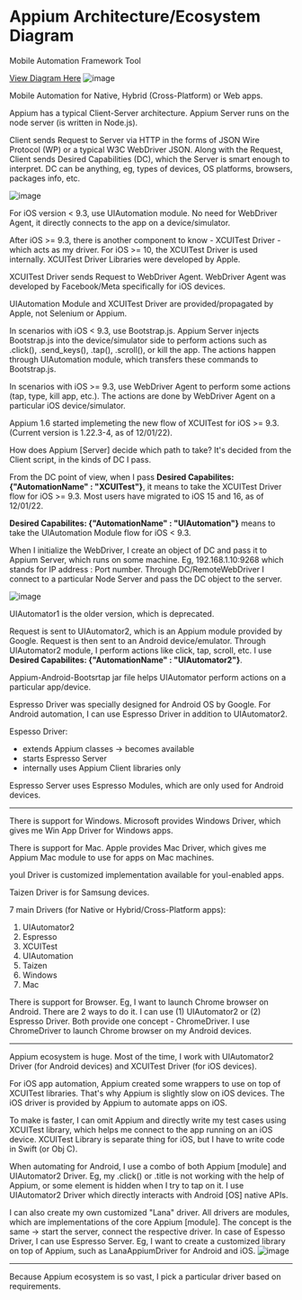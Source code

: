 # Appium Architecture/Ecosystem Diagram

Mobile Automation Framework Tool

[View Diagram Here](https://miro.com/app/board/o9J_lIIoGxA=/?share_link_id=28667859121)
![image](https://user-images.githubusercontent.com/70295997/205180266-f97c9354-ea31-462b-9c9c-21e1581612f8.png)

Mobile Automation for Native, Hybrid (Cross-Platform) or Web apps.

Appium has a typical Client-Server architecture.
Appium Server runs on the node server (is written in Node.js).

Client sends Request to Server via HTTP in the forms of JSON Wire Protocol (WP) or a typical W3C WebDriver JSON. Along with the Request, Client sends Desired Capabilities (DC), which the Server is smart enough to interpret. DC can be anything, eg, types of devices, OS platforms, browsers, packages info, etc.

![image](https://user-images.githubusercontent.com/70295997/205179816-c54b1afc-c33e-48b4-8101-c10ab26229c3.png)

For iOS version < 9.3, use UIAutomation module. No need for WebDriver Agent, it directly connects to the app on a device/simulator.

After iOS >= 9.3, there is another component to know -  XCUITest Driver - which acts as my driver. For iOS >= 10, the XCUITest Driver is used internally. XCUITest Driver Libraries were developed by Apple.

XCUITest Driver sends Request to WebDriver Agent. WebDriver Agent was developed by Facebook/Meta specifically for iOS devices.

UIAutomation Module and XCUITest Driver are provided/propagated by Apple, not Selenium or Appium.

In scenarios with iOS < 9.3, use Bootstrap.js. Appium Server injects Bootstrap.js into the device/simulator side to perform actions such as .click(), .send_keys(), .tap(), .scroll(), or kill the app. The actions happen through UIAutomation module, which transfers these commands to Bootstrap.js.

In scenarios with iOS >= 9.3, use WebDriver Agent to perform some actions (tap, type, kill app, etc.). The actions are done by WebDriver Agent on a particular iOS device/simulator.

Appium 1.6 started implemeting the new flow of XCUITest for iOS >= 9.3. (Current version is 1.22.3-4, as of 12/01/22).

How does Appium [Server] decide which path to take? It's decided from the Client script, in the kinds of DC I pass.

From the DC point of view, when I pass __Desired Capabilites: {"AutomationName" : "XCUITest"}__, it means to take the XCUITest Driver flow for iOS >= 9.3. Most users have migrated to iOS 15 and 16, as of 12/01/22.

__Desired Capabilites: {"AutomationName" : "UIAutomation"}__ means to take the UIAutomation Module flow for iOS < 9.3.

When I initialize the WebDriver, I create an object of DC and pass it to Appium Server, which runs on some machine. Eg, 192.168.1.10:9268 which stands for IP address : Port number. 
Through DC/RemoteWebDriver I connect to a particular Node Server and pass the DC object to the server.

![image](https://user-images.githubusercontent.com/70295997/205179971-40132ac2-9cfc-43d7-bc2b-f801a1a2bff3.png)

UIAutomator1 is the older version, which is deprecated.

Request is sent to UIAutomator2, which is an Appium module provided by Google. Request is then sent to an Android device/emulator. Through UIAutomator2 module, I perform actions like click, tap, scroll, etc. I use __Desired Capabilites: {"AutomationName" : "UIAutomator2"}__.

Appium-Android-Bootsrtap jar file helps UIAutomator perform actions on a particular app/device.

Espresso Driver was specially designed for Android OS by Google. For Android automation, I can use Espresso Driver in addition to UIAutomator2. 

Espesso Driver:
- extends Appium classes -> becomes available
- starts Espresso Server
- internally uses Appium Client libraries only

Espresso Server uses Espresso Modules, which are only used for Android devices.

-------

There is support for Windows. Microsoft provides Windows Driver, which gives me Win App Driver for Windows apps.

There is support for Mac. Apple provides Mac Driver, which gives me Appium Mac module to use for apps on Mac machines.

youI Driver is customized implementation available for youI-enabled apps.

Taizen Driver is for Samsung devices.

7 main Drivers (for Native or Hybrid/Cross-Platform apps):
1. UIAutomator2
2. Espresso
3. XCUITest
4. UIAutomation
5. Taizen
6. Windows
7. Mac

There is support for Browser. Eg, I want to launch Chrome browser on Android. There are 2 ways to do it. I can use (1) UIAutomator2 or (2) Espresso Driver. Both provide one concept - ChromeDriver. I use ChromeDriver to launch Chrome browser on my Android devices.

-------

Appium ecosystem is huge. Most of the time, I work with UIAutomator2 Driver (for Android devices) and XCUITest Driver (for iOS devices).

For iOS app automation, Appium created some wrappers to use on top of XCUITest libraries. That's why Appium is slightly slow on iOS devices. The iOS driver is provided by Appium to automate apps on iOS.

To make is faster, I can omit Appium and directly write my test cases using XCUITest library, which helps me connect to the app running on an iOS device.
XCUITest Library is separate thing for iOS, but I have to write code in Swift (or Obj C).


When automating for Android, I use a combo of both Appium [module] and UIAutomator2 Driver.
Eg, my .click() or .title is not working with the help of Appium, or some element is hidden when I try to tap on it. I use UIAutomator2 Driver which directly interacts with Android [OS] native APIs.


I can also create my own customized "Lana" driver. All drivers are modules, which are implementations of the core Appium [module]. The concept is the same -> start the server, connect the respective driver. In case of Espesso Driver, I can use Espresso Server.
Eg, I want to create a customized library on top of Appium, such as LanaAppiumDriver for Android and iOS.
![image](https://user-images.githubusercontent.com/70295997/205183692-a25ff1cc-fe8a-4f2a-920d-8d9969037b46.png)

--------

Because Appium ecosystem is so vast, I pick a particular driver based on requirements.






